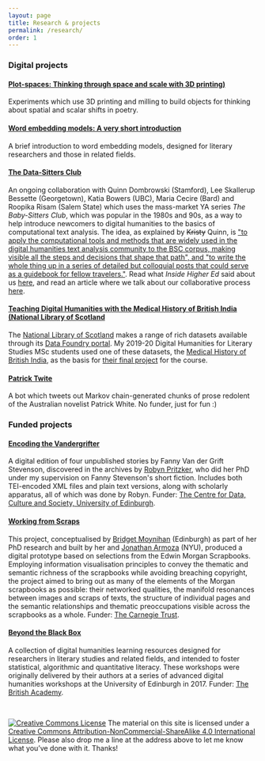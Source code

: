 ```yaml
---
layout: page
title: Research & projects
permalink: /research/
order: 1
---
```


### Digital projects

#### [Plot-spaces: Thinking through space and scale with 3D printing)](../research/plot-spaces)
Experiments which use 3D printing and milling to build objects for thinking about spatial and scalar shifts in poetry.

#### [Word embedding models: A very short introduction](../research/word-embeddings)
A brief introduction to word embedding models, designed for literary researchers and those in related fields.

#### [The Data-Sitters Club](https://datasittersclub.github.io/site/)
An ongoing collaboration with Quinn Dombrowski (Stamford), Lee Skallerup Bessette (Georgetown), Katia Bowers (UBC), Maria Cecire (Bard) and Roopika Risam (Salem State) which uses the mass-market YA series *The Baby-Sitters Club*, which was popular in the 1980s and 90s, as a way to help introduce newcomers to digital humanities to the basics of computational text analysis. The idea, as explained by ~~Kristy~~ Quinn, is ["to apply the computational tools and methods that are widely used in the digital humanities text analysis community to the BSC corpus, making visible all the steps and decisions that shape that path", and "to write the whole thing up in a series of detailed but colloquial posts that could serve as a guidebook for fellow travelers."](https://datasittersclub.github.io/site/dsc1/). Read what *Inside Higher Ed* said about us [here](https://insidehighered.com/news/2020/04/15/we-need-fun-more-ever-digital-humanities-meets-baby-sitters-club-books), and read an article where we talk about our collaborative process [here](https://journals.publishing.umich.edu/jep/article/id/6093/).

#### [Teaching Digital Humanities with the Medical History of British India (National Library of Scotland](https://data.nls.uk/projects/teaching-digital-humanities-with-a-medical-history-of-british-india/)
The [National Library of Scotland](https://www.nls.uk/) makes a range of rich datasets available through its [Data Foundry portal](https://data.nls.uk/). My 2019-20 Digital Humanities for Literary Studies MSc students used one of these datasets, the [Medical History of British India](https://digital.nls.uk/indiapapers/), as the basis for [their final project](https://aelangdh.wordpress.com/) for the course. 

#### [Patrick Twite](https://twitter.com/patricktwite)
A bot which tweets out Markov chain-generated chunks of prose redolent of the Australian novelist Patrick White. No funder, just for fun :)


### Funded projects

#### [Encoding the Vandergrifter](https://robynpritzker.github.io/encodingthevandegrifter/)
A digital edition of four unpublished stories by Fanny Van der Grift Stevenson, discovered in the archives by [Robyn Pritzker](https://www.ed.ac.uk/profile/robyn-pritzker), who did her PhD under my supervision on Fanny Stevenson's short fiction. Includes both TEI-encoded XML files and plain text versions, along with scholarly apparatus, all of which was done by Robyn. Funder: [The Centre for Data, Culture and Society, University of Edinburgh](https://www.cdcs.ed.ac.uk/).

#### [Working from Scraps](http://digitaldecoupage.llc.ed.ac.uk)
This project, conceptualised by [Bridget Moynihan](https://www.ed.ac.uk/profile/bridget-moynihan) (Edinburgh) as part of her PhD research and built by her and [Jonathan Armoza](https://github.com/jarmoza/) (NYU), produced a digital prototype based on selections from the Edwin Morgan Scrapbooks. Employing information visualisation principles to convey the thematic and semantic richness of the scrapbooks while avoiding breaching copyright, the project aimed to bring out as many of the elements of the Morgan scrapbooks as possible: their networked qualities, the manifold resonances between images and scraps of texts, the structure of individual pages and the semantic relationships and thematic preoccupations visible across the scrapbooks as a whole. Funder: [The Carnegie Trust](https://www.carnegie-trust.org/).

#### [Beyond the Black Box](http://blackbox.llc.ed.ac.uk)
A collection of digital humanities learning resources designed for researchers in literary studies and related fields, and intended to foster statistical, algorithmic and quantitative literacy. These workshops were originally delivered by their authors at a series of advanced digital humanities workshops at the University of Edinburgh in 2017. Funder: [The British Academy](http://www.britac.ac.uk/).

<br />

[![Creative Commons License](https://i.creativecommons.org/l/by-nc-sa/4.0/80x15.png)](http://creativecommons.org/licenses/by-nc-sa/4.0/)
The material on this site is licensed under a [Creative Commons Attribution-NonCommercial-ShareAlike 4.0 International License](http://creativecommons.org/licenses/by-nc-sa/4.0/). Please also drop me a line at the address above to let me know what you’ve done with it. Thanks!

